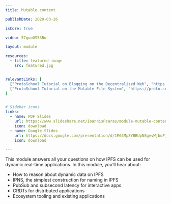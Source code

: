 ```yaml
---
title: Mutable content

publishDate: 2020-03-26

isCore: true

video: 57guoGS53Bo

layout: module

resources:
  - title: featured-image
    src: featured.jpg


relevantLinks: [
  ["ProtoSchool Tutorial on Blogging on the Decentralised Web", "https://proto.school/blog"],
  ["ProtoSchool Tutorial on the Mutable File System", "https://proto.school/mutable-file-system"]
]


# Sidebar icons
links:
  - name: PDF Slides
    url: https://www.slideshare.net/IoannisPsaras/module-mutable-content-in-ipfs
    icon: download
  - name: Google Slides
    url: https://docs.google.com/presentation/d/1M63MpZYBBUpN8gvvWjbuPjaeny3aFBb5Hdzx-mr2yIw/edit?usp=sharing
    icon: download

---
```


This module answers all your questions on how IPFS can be used for dynamic real-time applications. In this module, you’ll hear about:

  - How to reason about dynamic data on IPFS
  - IPNS, the simplest construction for naming in IPFS
  - PubSub and subsecond latency for interactive apps
  - CRDTs for distributed applications
  - Ecosystem tooling and existing applications

<!--more-->
